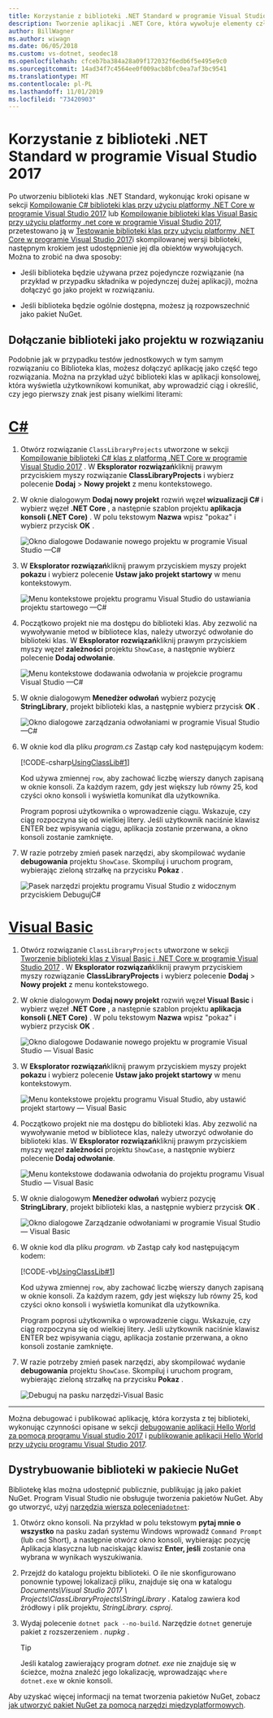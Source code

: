 ```yaml
---
title: Korzystanie z biblioteki .NET Standard w programie Visual Studio 2017
description: Tworzenie aplikacji .NET Core, która wywołuje elementy członkowskie innej biblioteki klas z programem Visual Studio 2017.
author: BillWagner
ms.author: wiwagn
ms.date: 06/05/2018
ms.custom: vs-dotnet, seodec18
ms.openlocfilehash: cfceb7ba384a28a09f172032f6edb6f5e495e9c0
ms.sourcegitcommit: 14ad34f7c4564ee0f009acb8bfc0ea7af3bc9541
ms.translationtype: MT
ms.contentlocale: pl-PL
ms.lasthandoff: 11/01/2019
ms.locfileid: "73420903"
---
```

# <a name="consume-a-net-standard-library-in-visual-studio-2017"></a>Korzystanie z biblioteki .NET Standard w programie Visual Studio 2017

Po utworzeniu biblioteki klas .NET Standard, wykonując kroki opisane w sekcji [Kompilowanie C# biblioteki klas przy użyciu platformy .NET Core w programie Visual Studio 2017](./library-with-visual-studio.md) lub [Kompilowanie biblioteki klas Visual Basic przy użyciu platformy .net core w programie Visual Studio 2017](vb-library-with-visual-studio.md), przetestowano ją w [ Testowanie biblioteki klas przy użyciu platformy .NET Core w programie Visual Studio 2017](testing-library-with-visual-studio.md)i skompilowanej wersji biblioteki, następnym krokiem jest udostępnienie jej dla obiektów wywołujących. Można to zrobić na dwa sposoby:

* Jeśli biblioteka będzie używana przez pojedyncze rozwiązanie (na przykład w przypadku składnika w pojedynczej dużej aplikacji), można dołączyć go jako projekt w rozwiązaniu.

* Jeśli biblioteka będzie ogólnie dostępna, możesz ją rozpowszechnić jako pakiet NuGet.

## <a name="including-a-library-as-a-project-in-a-solution"></a>Dołączanie biblioteki jako projektu w rozwiązaniu

Podobnie jak w przypadku testów jednostkowych w tym samym rozwiązaniu co Biblioteka klas, możesz dołączyć aplikację jako część tego rozwiązania. Można na przykład użyć biblioteki klas w aplikacji konsolowej, która wyświetla użytkownikowi komunikat, aby wprowadzić ciąg i określić, czy jego pierwszy znak jest pisany wielkimi literami:

<!-- markdownlint-disable MD025 -->

# <a name="ctabcsharp"></a>[C#](#tab/csharp)

1. Otwórz rozwiązanie `ClassLibraryProjects` utworzone w sekcji [Kompilowanie biblioteki C# klas z platformą .NET Core w programie Visual Studio 2017](./library-with-visual-studio.md) . W **Eksplorator rozwiązań**kliknij prawym przyciskiem myszy rozwiązanie **ClassLibraryProjects** i wybierz polecenie **Dodaj** > **Nowy projekt** z menu kontekstowego.

1. W oknie dialogowym **Dodaj nowy projekt** rozwiń węzeł **wizualizacji C#**  i wybierz węzeł **.NET Core** , a następnie szablon projektu **aplikacja konsoli (.NET Core)** . W polu tekstowym **Nazwa** wpisz "pokaz" i wybierz przycisk **OK** .

   ![Okno dialogowe Dodawanie nowego projektu w programie Visual Studio —C#](./media/consuming-library-with-visual-studio/add-new-project-dialog.png)

1. W **Eksplorator rozwiązań**kliknij prawym przyciskiem myszy projekt **pokazu** i wybierz polecenie **Ustaw jako projekt startowy** w menu kontekstowym.

   ![Menu kontekstowe projektu programu Visual Studio do ustawiania projektu startowego —C#](./media/consuming-library-with-visual-studio/set-startup-project-context-menu.png)

1. Początkowo projekt nie ma dostępu do biblioteki klas. Aby zezwolić na wywoływanie metod w bibliotece klas, należy utworzyć odwołanie do biblioteki klas. W **Eksplorator rozwiązań**kliknij prawym przyciskiem myszy węzeł **zależności** projektu `ShowCase`, a następnie wybierz polecenie **Dodaj odwołanie**.

   ![Menu kontekstowe dodawania odwołania w projekcie programu Visual Studio —C#](./media/consuming-library-with-visual-studio/add-reference-context-menu.png)

1. W oknie dialogowym **Menedżer odwołań** wybierz pozycję **StringLibrary**, projekt biblioteki klas, a następnie wybierz przycisk **OK** .

   ![Okno dialogowe zarządzania odwołaniami w programie Visual Studio —C#](./media/consuming-library-with-visual-studio/manage-project-references.png)

1. W oknie kod dla pliku *program.cs* Zastąp cały kod następującym kodem:

   [!CODE-csharp[UsingClassLib#1](../../../samples/snippets/csharp/getting_started/with_visual_studio_2017/showcase.cs)]

   Kod używa zmiennej `row`, aby zachować liczbę wierszy danych zapisaną w oknie konsoli. Za każdym razem, gdy jest większy lub równy 25, kod czyści okno konsoli i wyświetla komunikat dla użytkownika.

   Program poprosi użytkownika o wprowadzenie ciągu. Wskazuje, czy ciąg rozpoczyna się od wielkiej litery. Jeśli użytkownik naciśnie klawisz ENTER bez wpisywania ciągu, aplikacja zostanie przerwana, a okno konsoli zostanie zamknięte.

1. W razie potrzeby zmień pasek narzędzi, aby skompilować wydanie **debugowania** projektu `ShowCase`. Skompiluj i uruchom program, wybierając zieloną strzałkę na przycisku **Pokaz** .

   ![Pasek narzędzi projektu programu Visual Studio z widocznym przyciskiem DebugujC#](./media/consuming-library-with-visual-studio/visual-studio-project-toolbar.png)

# <a name="visual-basictabvb"></a>[Visual Basic](#tab/vb)

1. Otwórz rozwiązanie `ClassLibraryProjects` utworzone w sekcji [Tworzenie biblioteki klas z Visual Basic i .NET Core w programie Visual Studio 2017](vb-library-with-visual-studio.md) . W **Eksplorator rozwiązań**kliknij prawym przyciskiem myszy rozwiązanie **ClassLibraryProjects** i wybierz polecenie **Dodaj** > **Nowy projekt** z menu kontekstowego.

1. W oknie dialogowym **Dodaj nowy projekt** rozwiń węzeł **Visual Basic** i wybierz węzeł **.NET Core** , a następnie szablon projektu **aplikacja konsoli (.NET Core)** . W polu tekstowym **Nazwa** wpisz "pokaz" i wybierz przycisk **OK** .

   ![Okno dialogowe Dodawanie nowego projektu w programie Visual Studio — Visual Basic](./media/consuming-library-with-visual-studio/add-new-vb-project-dialog.png)

1. W **Eksplorator rozwiązań**kliknij prawym przyciskiem myszy projekt **pokazu** i wybierz polecenie **Ustaw jako projekt startowy** w menu kontekstowym. 

   ![Menu kontekstowe projektu programu Visual Studio, aby ustawić projekt startowy — Visual Basic](./media/consuming-library-with-visual-studio/set-startup-project-context-menu.png)

1. Początkowo projekt nie ma dostępu do biblioteki klas. Aby zezwolić na wywoływanie metod w bibliotece klas, należy utworzyć odwołanie do biblioteki klas. W **Eksplorator rozwiązań**kliknij prawym przyciskiem myszy węzeł **zależności** projektu `ShowCase`, a następnie wybierz polecenie **Dodaj odwołanie**.

   ![Menu kontekstowe dodawania odwołania do projektu programu Visual Studio — Visual Basic](./media/consuming-library-with-visual-studio/add-reference-context-menu.png)

1. W oknie dialogowym **Menedżer odwołań** wybierz pozycję **StringLibrary**, projekt biblioteki klas, a następnie wybierz przycisk **OK** .

   ![Okno dialogowe Zarządzanie odwołaniami w programie Visual Studio — Visual Basic](./media/consuming-library-with-visual-studio/manage-project-references.png)

1. W oknie kod dla pliku *program. vb* Zastąp cały kod następującym kodem:

    [!CODE-vb[UsingClassLib#1](../../../samples/snippets/core/tutorials/vb-library-with-visual-studio/showcase.vb)]

   Kod używa zmiennej `row`, aby zachować liczbę wierszy danych zapisaną w oknie konsoli. Za każdym razem, gdy jest większy lub równy 25, kod czyści okno konsoli i wyświetla komunikat dla użytkownika.

   Program poprosi użytkownika o wprowadzenie ciągu. Wskazuje, czy ciąg rozpoczyna się od wielkiej litery. Jeśli użytkownik naciśnie klawisz ENTER bez wpisywania ciągu, aplikacja zostanie przerwana, a okno konsoli zostanie zamknięte.

1. W razie potrzeby zmień pasek narzędzi, aby skompilować wydanie **debugowania** projektu `ShowCase`. Skompiluj i uruchom program, wybierając zieloną strzałkę na przycisku **Pokaz** .

   ![Debuguj na pasku narzędzi-Visual Basic](./media/consuming-library-with-visual-studio/visual-studio-project-toolbar.png)

---

Można debugować i publikować aplikację, która korzysta z tej biblioteki, wykonując czynności opisane w sekcji [debugowanie aplikacji Hello World za pomocą programu Visual studio 2017](debugging-with-visual-studio.md) i [publikowanie aplikacji Hello World przy użyciu programu Visual Studio 2017](publishing-with-visual-studio.md).

## <a name="distributing-the-library-in-a-nuget-package"></a>Dystrybuowanie biblioteki w pakiecie NuGet

Bibliotekę klas można udostępnić publicznie, publikując ją jako pakiet NuGet. Program Visual Studio nie obsługuje tworzenia pakietów NuGet. Aby go utworzyć, użyj [narzędzia wiersza polecenia`dotnet`](../tools/dotnet.md):

1. Otwórz okno konsoli. Na przykład w polu tekstowym **pytaj mnie o wszystko** na pasku zadań systemu Windows wprowadź `Command Prompt` (lub `cmd` Short), a następnie otwórz okno konsoli, wybierając pozycję Aplikacja klasyczna lub naciskając klawisz **Enter, jeśli** zostanie ona wybrana w wynikach wyszukiwania.

1. Przejdź do katalogu projektu biblioteki. O ile nie skonfigurowano ponownie typowej lokalizacji pliku, znajduje się ona w katalogu *Documents\Visual Studio 2017 \ Projects\ClassLibraryProjects\StringLibrary* . Katalog zawiera kod źródłowy i plik projektu, *StringLibrary. csproj*.

1. Wydaj polecenie `dotnet pack --no-build`. Narzędzie `dotnet` generuje pakiet z rozszerzeniem *. nupkg* .

   > [!TIP]
   > Jeśli katalog zawierający program *dotnet. exe* nie znajduje się w ścieżce, można znaleźć jego lokalizację, wprowadzając `where dotnet.exe` w oknie konsoli.

Aby uzyskać więcej informacji na temat tworzenia pakietów NuGet, zobacz [jak utworzyć pakiet NuGet za pomocą narzędzi międzyplatformowych](../deploying/creating-nuget-packages.md).

